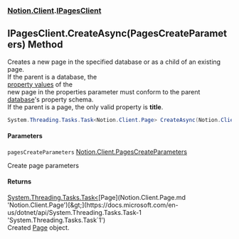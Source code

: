 ### [Notion.Client](Notion.Client.md 'Notion.Client').[IPagesClient](Notion.Client.IPagesClient.md 'Notion.Client.IPagesClient')

## IPagesClient.CreateAsync(PagesCreateParameters) Method

Creates a new page in the specified database or as a child of an existing page.  
If the parent is a database, the  
[property values](https://developers.notion.com/reference-link/page#property-value-object 'https://developers.notion.com/reference-link/page#property-value-object') of the  
new page in the properties parameter must conform to the parent  
[database](https://developers.notion.com/reference-link/database 'https://developers.notion.com/reference-link/database')'s property schema.  
If the parent is a page, the only valid property is <strong>title</strong>.

```csharp
System.Threading.Tasks.Task<Notion.Client.Page> CreateAsync(Notion.Client.PagesCreateParameters pagesCreateParameters);
```
#### Parameters

<a name='Notion.Client.IPagesClient.CreateAsync(Notion.Client.PagesCreateParameters).pagesCreateParameters'></a>

`pagesCreateParameters` [Notion.Client.PagesCreateParameters](https://docs.microsoft.com/en-us/dotnet/api/Notion.Client.PagesCreateParameters 'Notion.Client.PagesCreateParameters')

Create page parameters

#### Returns
[System.Threading.Tasks.Task&lt;](https://docs.microsoft.com/en-us/dotnet/api/System.Threading.Tasks.Task-1 'System.Threading.Tasks.Task`1')[Page](Notion.Client.Page.md 'Notion.Client.Page')[&gt;](https://docs.microsoft.com/en-us/dotnet/api/System.Threading.Tasks.Task-1 'System.Threading.Tasks.Task`1')  
Created [Page](Notion.Client.Page.md 'Notion.Client.Page') object.